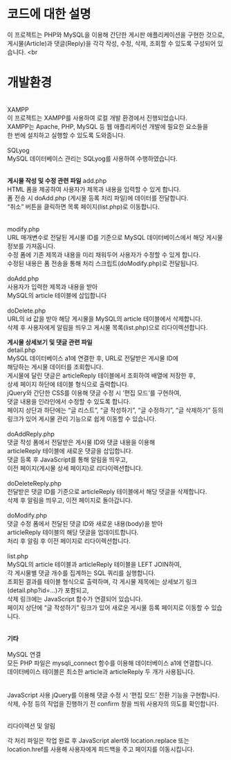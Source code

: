 # 코드에 대한 설명
이 프로젝트는 PHP와 MySQL을 이용해 간단한 게시판 애플리케이션을 구현한 것으로,<br> 
게시물(Article)과 댓글(Reply)을 각각 작성, 수정, 삭제, 조회할 수 있도록 구성되어 있습니다.
<br<br>
# 개발환경 
<br>
XAMPP<br>
이 프로젝트는 XAMPP를 사용하여 로컬 개발 환경에서 진행되었습니다.<br>
XAMPP는 Apache, PHP, MySQL 등 웹 애플리케이션 개발에 필요한 요소들을 <br>
한 번에 설치하고 실행할 수 있도록 도와줍니다.<br>
<br>
SQLyog<br>
MySQL 데이터베이스 관리는 SQLyog를 사용하여 수행하였습니다.<br><br>

**게시물 작성 및 수정 관련 파일**
add.php<br>
HTML 폼을 제공하여 사용자가 제목과 내용을 입력할 수 있게 합니다.<br>
폼 전송 시 doAdd.php (게시물 등록 처리 파일)에 데이터를 전달합니다.<br>
“취소” 버튼을 클릭하면 목록 페이지(list.php)로 이동합니다.<br>
<br>
<br>
modify.php<br>
URL 매개변수로 전달된 게시물 ID를 기준으로 MySQL 데이터베이스에서 해당 게시물 정보를 가져옵니다.<br>
수정 폼에 기존 제목과 내용을 미리 채워두어 사용자가 수정할 수 있게 합니다.<br>
수정된 내용은 폼 전송을 통해 처리 스크립트(doModify.php)로 전달됩니다.<br>
<br>
doAdd.php<br>
사용자가 입력한 제목과 내용을 받아 <br>
MySQL의 article 테이블에 삽입합니다<br>
<br>
doDelete.php<br>
URL의 id 값을 받아 해당 게시물을 MySQL의 article 테이블에서 삭제합니다.<br>
삭제 후 사용자에게 알림을 띄우고 게시물 목록(list.php)으로 리다이렉션합니다.<br>

**게시물 상세보기 및 댓글 관련 파일**<br>
detail.php<br>
MySQL 데이터베이스 a1에 연결한 후, URL로 전달받은 게시물 ID에 <br>
해당하는 게시물 데이터를 조회합니다.<br>
게시물에 달린 댓글은 articleReply 테이블에서 조회하여 배열에 저장한 후, <br>
상세 페이지 하단에 테이블 형식으로 출력합니다.<br>
jQuery와 간단한 CSS를 이용해 댓글 수정 시 ‘편집 모드’를 구현하여, <br>
댓글 내용을 인라인에서 수정할 수 있도록 합니다.<br>
페이지 상단과 하단에는 “글 리스트”, “글 작성하기”, “글 수정하기”, “글 삭제하기” 등의 <br>
링크가 있어 게시물 관리 기능으로 쉽게 이동할 수 있습니다.<br>
<br>
doAddReply.php
<br>
댓글 작성 폼에서 전달받은 게시물 ID와 댓글 내용을 이용해 <br>
articleReply 테이블에 새로운 댓글을 삽입합니다.<br>
댓글 등록 후 JavaScript를 통해 알림을 띄우고, <br>
이전 페이지(게시물 상세 페이지)로 리다이렉션합니다.<br>
<br>
doDeleteReply.php<br>
전달받은 댓글 ID를 기준으로 articleReply 테이블에서 해당 댓글을 삭제합니다.<br>
삭제 후 알림을 띄우고, 이전 페이지로 돌아갑니다.<br>
<br>
doModify.php<br>
댓글 수정 폼에서 전달된 댓글 ID와 새로운 내용(body)을 받아 <br>
articleReply 테이블의 해당 댓글을 업데이트합니다.<br>
처리 후 알림 후 이전 페이지로 리다이렉션합니다.<br>
<br>
list.php<br>
MySQL의 article 테이블과 articleReply 테이블을 LEFT JOIN하여, <br>
각 게시물별 댓글 개수를 집계하는 SQL 쿼리를 실행합니다.<br>
조회된 결과를 테이블 형식으로 출력하며, 각 게시물 제목에는 상세보기 링크(detail.php?id=...)가 포함되고,<br> 
삭제 링크에는 JavaScript 함수가 연결되어 있습니다.<br>
페이지 상단에 “글 작성하기” 링크가 있어 새로운 게시물 등록 페이지로 이동할 수 있습니다.<br>
<br>

**기타**<br><br>
MySQL 연결
<br>
모든 PHP 파일은 mysqli_connect 함수를 이용해 데이터베이스 a1에 연결합니다.<br>
데이터베이스 테이블은 최소한 article과 articleReply 두 개가 사용됩니다.<br>
<br>
<br>
JavaScript 사용
jQuery를 이용해 댓글 수정 시 ‘편집 모드’ 전환 기능을 구현합니다.<br>
삭제, 수정 등의 작업을 진행하기 전 confirm 창을 띄워 사용자의 의도를 확인합니다.<br>
<br>

리다이렉션 및 알림<br>

각 처리 파일은 작업 완료 후 JavaScript alert와 location.replace 또는 <br>
location.href를 사용해 사용자에게 피드백을 주고 페이지를 이동시킵니다.<br>
